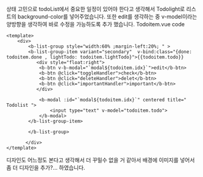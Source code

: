 상태 고민으로 todoList에서 중요한 일정이 있어야 한다고 생각해서 
Todolight로 리스트의 background-color를 넣어주었습니다.
또한 edit를 생각하는 중 v-model이라는 양방향을 생각하여 바로 수정을 가능하도록 추가 했습니다.
Todoitem.vue code
~~~
<template>
    <div>
        <b-list-group style="width:60% ;margin-left:20%; " >
        <b-list-group-item variant="secondary"  v-bind:class="{done: todoitem.done , lightTodo: todoitem.lightTodo}">{{todoitem.todo}}
           <div style="float:right">
            <b-btn v-b-modal="`modal${todoitem.idx}`">edit</b-btn>
            <b-btn @click="toggleHandler">check</b-btn>
            <b-btn @click="deleteHandler">delet</b-btn> 
            <b-btn @click="importantHandler">important</b-btn> 
           </div>

            <b-modal :id="`modal${todoitem.idx}`" centered title=" Todolist ">
                <input type="text" v-model="todoitem.todo">
            </b-modal>
        </b-list-group-item>

        </b-list-group>

       </div>
</template>
~~~
디자인도 어느정도 본다고 생각해서  더 꾸밀수 없을 거 같아서 배경에 이미지를 넣어서 좀 더 디자인을 추가?... 하였습니다.
